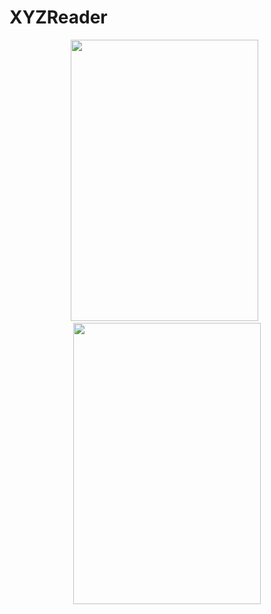 # XYZReader

<p align="center">
  <img src="https://drive.google.com/uc?id=1fkfPq5oKlKswLmUp_BTAt7YkKfmnLCFx" width="300" height="450"> &nbsp<img src="https://drive.google.com/open?id=1qB5Am-QhTFZloAauIsIXIo7dClpXQ6wD" width="300" height="450">
</p>
